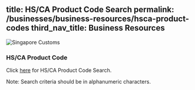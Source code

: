 
title: HS/CA Product Code Search
permalink: /businesses/business-resources/hsca-product-codes
third_nav_title: Business Resources
---

![Singapore Customs](https://www.tradenet.gov.sg/tradenet/resources/images/sc_masthead.gif?ctoken=YGNP-L9DN-P1FL-QE9G-ATQ5-EGXM-B49S-8PU6)

### HS/CA Product Code 

Click [here](https://www.tradenet.gov.sg/tradenet/portlets/search/searchHSCA/searchInitHSCA.do) for HS/CA Product Code Search.

Note: Search criteria should be in alphanumeric characters.
